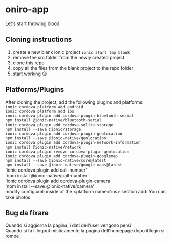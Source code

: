 # oniro-app
Let's start throwing blood


## Cloning instructions
1. create a new blank ionic project `ionic start tmp blank`
2. remove the src folder from the newly created project
3. clone this repo
4. copy all the files from the blank project to the repo folder
5. start working :weary:

## Platforms/Plugins
After cloning the project, add the following plugins and platforms:<br>
`ionic cordova platform add android`<br>
`ionic cordova platform add ios`<br>
`ionic cordova plugin add cordova-plugin-bluetooth-serial`<br>
`npm install @ionic-native/bluetooth-serial`<br>
`ionic cordova plugin add cordova-sqlite-storage`<br>
`npm install --save @ionic/storage`<br>
`ionic cordova plugin add cordova-plugin-geolocation`<br>
`npm install --save @ionic-native/geolocation`<br>
`ionic cordova plugin add cordova-plugin-network-information`<br>
`npm install @ionic-native/network`<br>
`ionic cordova plugin remove cordova-plugin-geolocation`<br>
`ionic cordova plugin add cordova-plugin-googlemap`<br>
`npm install --save @ionic-native/core@latest`<br>
`npm install --save @ionic-native/google-maps@latest`<br>
'ionic cordova plugin add call-number' <br>
'npm install @ionic-native/call-number' <br>
'ionic cordova plugin add cordova-plugin-camera' <br>
'npm install --save @ionic-native/camera' <br>
modify config.xml:
inside of the <platform name='ios> section add:
<config-file parent="NSCameraUsageDescription" platform="ios" target="*-Info.plist">
	<string>You can take photos</string>
</config-file>

## Bug da fixare
Quando si aggiorna la pagina, i dati dell'user vengono persi<br>
Quando si fa il logout misticamente la pagina dell'homepage dopo il login si rompe

